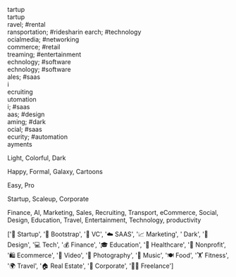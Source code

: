 tartup                    
tartup                    
ravel; #rental            
ransportation; #ridesharin
earch; #technology        
ocialmedia; #networking   
commerce; #retail         
treaming; #entertainment  
echnology; #software      
echnology; #software      
ales; #saas               
i                         
ecruiting                 
utomation                 
i; #saas                  
aas; #design              
aming; #dark              
ocial; #saas              
ecurity; #automation      
ayments                   


Light, Colorful, Dark

Happy, Formal, Galaxy, Cartoons

Easy, Pro

Startup, Scaleup, Corporate

Finance, AI, Marketing, Sales, Recruiting, Transport, eCommerce, Social, Design, Education, Travel, Entertainment, Technology, productivity




['🚀 Startup', '👢 Bootstrap', '💼 VC', '☁️ SAAS',  '📈 Marketing', ' Dark', '🎨 Design', '💻 Tech', '💰 Finance', '🎓 Education', '🏥 Healthcare', '🌳 Nonprofit', '🛍️ Ecommerce', '🎥 Video', '📸 Photography', '🎵 Music', '🍽️ Food', '🏋️ Fitness', '🌍 Travel', '🏠 Real Estate', '👔 Corporate', '👨‍💻 Freelance']

